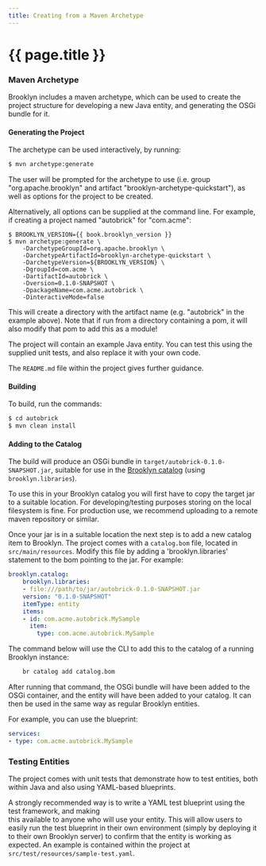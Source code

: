 ```yaml
---
title: Creating from a Maven Archetype
---
```

# {{ page.title }}

### Maven Archetype

Brooklyn includes a maven archetype, which can be used to create the project structure for 
developing a new Java entity, and generating the OSGi bundle for it.


#### Generating the Project

The archetype can be used interactively, by running:
```bash
$ mvn archetype:generate
```

The user will be prompted for the archetype to use (i.e. group "org.apache.brooklyn" 
and artifact "brooklyn-archetype-quickstart"), as well as options for the project 
to be created.

Alternatively, all options can be supplied at the command line. For example, 
if creating a project named "autobrick" for "com.acme":

<pre><code class="lang-sh">$ BROOKLYN_VERSION={{ book.brooklyn_version }}
$ mvn archetype:generate \
	-DarchetypeGroupId=org.apache.brooklyn \
	-DarchetypeArtifactId=brooklyn-archetype-quickstart \
	-DarchetypeVersion=${BROOKLYN_VERSION} \
	-DgroupId=com.acme \
	-DartifactId=autobrick \
	-Dversion=0.1.0-SNAPSHOT \
	-DpackageName=com.acme.autobrick \
	-DinteractiveMode=false</code></pre>

This will create a directory with the artifact name (e.g. "autobrick" in the example above).
Note that if run from a directory containing a pom, it will also modify that pom to add this as 
a module!

The project will contain an example Java entity. You can test this using the supplied unit tests,
and also replace it with your own code.

The `README.md` file within the project gives further guidance.


#### Building

To build, run the commands:

```bash
$ cd autobrick
$ mvn clean install
```


#### Adding to the Catalog

The build will produce an OSGi bundle in `target/autobrick-0.1.0-SNAPSHOT.jar`, suitable for 
use in the [Brooklyn catalog]({{book.path.docs}}/blueprints/catalog/index.md) (using `brooklyn.libraries`).

To use this in your Brooklyn catalog you will first have to copy the target jar to a suitable location. 
For developing/testing purposes storing on the local filesystem is fine. 
For production use, we recommend uploading to a remote maven repository or similar.

Once your jar is in a suitable location the next step is to add a new catalog item to Brooklyn. 
The project comes with a `catalog.bom` file, located in `src/main/resources`. 
Modify this file by adding a 'brooklyn.libraries' statement to the bom pointing to the jar. 
For example:

```yaml
brooklyn.catalog:
    brooklyn.libraries:
    - file:///path/to/jar/autobrick-0.1.0-SNAPSHOT.jar
    version: "0.1.0-SNAPSHOT"
    itemType: entity
    items:
    - id: com.acme.autobrick.MySample
      item:
        type: com.acme.autobrick.MySample
```

The command below will use the CLI to add this to the catalog of a running Brooklyn instance:

```bash
    br catalog add catalog.bom
```

After running that command, the OSGi bundle will have been added to the OSGi container, and the
entity will have been added to your catalog. It can then be used in the same way as regular Brooklyn 
entities.

For example, you can use the blueprint:

```yaml
services:
- type: com.acme.autobrick.MySample
```


### Testing Entities

The project comes with unit tests that demonstrate how to test entities, both within Java and
also using YAML-based blueprints.

A strongly recommended way is to write a YAML test blueprint using the test framework, and making  
this available to anyone who will use your entity. This will allow users to easily run the test
blueprint in their own environment (simply by deploying it to their own Brooklyn server) to confirm 
that the entity is working as expected. An example is contained within the project at 
`src/test/resources/sample-test.yaml`.
